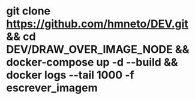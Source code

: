 # git clone https://github.com/hmneto/DEV.git && cd DEV/DRAW_OVER_IMAGE_NODE && docker-compose up -d --build && docker logs --tail 1000 -f escrever_imagem